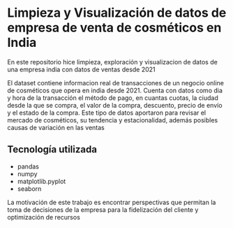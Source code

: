 # Limpieza y Visualización de datos de empresa de venta de cosméticos en India

En este repositorio hice limpieza, exploración y visualizacion de datos de una empresa india con datos de ventas desde 2021

El dataset contiene informacion real de transacciones de un negocio online de cosméticos que opera en india desde 2021. Cuenta con datos como dia y hora de la transacción 
el método de pago, en cuantas cuotas, la ciudad desde la que se compra, el valor de la compra, descuento, precio de envío y el estado de la compra. 
Este tipo de datos aportaron para revisar el mercado de cosméticos, su tendencia y estacionalidad, además posibles causas de variación en las ventas

## Tecnología utilizada 
- pandas
- numpy
- matplotlib.pyplot
- seaborn

La motivación de este trabajo es encontrar perspectivas que permitan la toma de decisiones de la empresa para la fidelización del cliente y optimización de recursos 
